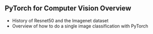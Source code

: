 ## PyTorch for Computer Vision Overview

* History of Resnet50 and the Imagenet dataset
* Overview of how to do a single image classification with PyTorch

